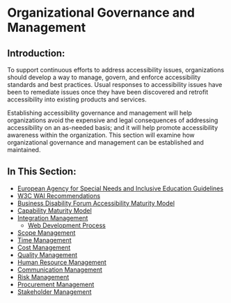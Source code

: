 # Organizational Governance and Management

## Introduction:

To support continuous efforts to address accessibility issues, organizations should develop a way to manage, govern, and enforce accessibility standards and best practices. Usual responses to accessibility issues have been to remediate issues once they have been discovered and retrofit accessibility into existing products and services.

Establishing accessibility governance and management will help organizations avoid the expensive and legal consequences of addressing accessibility on an as-needed basis; and it will help promote accessibility awareness within the organization. This section will examine how organizational governance and management can be established and maintained.

## In This Section:

- [European Agency for Special Needs and Inclusive Education Guidelines](european-agency-for-special-needs-and-inclusive-education-guidelines.md)
- [W3C WAI Recommendations](w3c-wai-recommendations.md)
- [Business Disability Forum Accessibility Maturity Model](business-disability-forum-accessibility-maturity-model.md)
- [Capability Maturity Model](capability-maturity-model.md) 
- [Integration Management](integration-management.md)
  - [Web Development Process](web-development-process.md)
- [Scope Management](scope-management.md)
- [Time Management](time-management.md)
- [Cost Management](cost-management.md)
- [Quality Management](quality-management.md)
- [Human Resource Management](human-resource-management.md)
- [Communication Management](communication-management.md)
- [Risk Management](risk-management.md)
- [Procurement Management](procurement-management.md)
- [Stakeholder Management](stakeholder-management.md)
